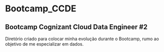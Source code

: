 # Bootcamp_CCDE
## Bootcamp Cognizant Cloud Data Engineer #2
Diretório criado para colocar minha evolução durante o Bootcamp, rumo ao objetivo de me especializar em dados.
